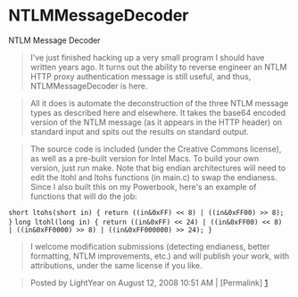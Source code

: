NTLMMessageDecoder
==================

NTLM Message Decoder

>I've just finished hacking up a very small program I should have written years ago. It turns out the ability to reverse engineer an NTLM HTTP proxy authentication message is still useful, and thus, NTLMMessageDecoder is here.

>All it does is automate the deconstruction of the three NTLM message types as described here and elsewhere. It takes the base64 encoded version of the NTLM message (as it appears in the HTTP header) on standard input and spits out the results on standard output.

>The source code is included (under the Creative Commons license), as well as a pre-built version for Intel Macs. To build your own version, just run make. Note that big endian architectures will need to edit the ltohl and ltohs functions (in main.c) to swap the endianess. Since I also built this on my Powerbook, here's an example of functions that will do the job:

``short ltohs(short in) { return ((in&0xFF) << 8) | ((in&0xFF00) >> 8); }``
``long ltohl(long in) { return ((in&0xFF) << 24) | ((in&0xFF00) << 8) |
                             ((in&0xFF0000) >> 8) | ((in&0xFF000000) >> 24); }``
>I welcome modification submissions (detecting endianess, better formatting, NTLM improvements, etc.) and will publish your work, with attributions, under the same license if you like.

>Posted by LightYear on August 12, 2008 10:51 AM | [Permalink] [1]

[1]: http://heath.hrsoftworks.net/archives/000217.html
